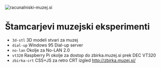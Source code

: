 ![racunalniski-muzej.si](https://raw.githubusercontent.com/markostamcar/muzej.si/master/muzej.jpg)
# Štamcarjevi muzejski eksperimenti
- `3d-stl` 3D modeli stvari za muzej
- `dial-up` Windows 95 Dial-up server
- `no-lan` Okolje za No-LAN 2.0
- `vt320` Raspberry Pi okolje za dostop do zbirka.muzej.si prek DEC VT320
- `zbirka-crt` CSS+JS za retro CRT izgled http://zbirka.muzej.si/

